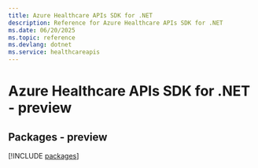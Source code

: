 ```yaml
---
title: Azure Healthcare APIs SDK for .NET
description: Reference for Azure Healthcare APIs SDK for .NET
ms.date: 06/20/2025
ms.topic: reference
ms.devlang: dotnet
ms.service: healthcareapis
---
```

# Azure Healthcare APIs SDK for .NET - preview
## Packages - preview
[!INCLUDE [packages](healthcare-apis-index.md)]